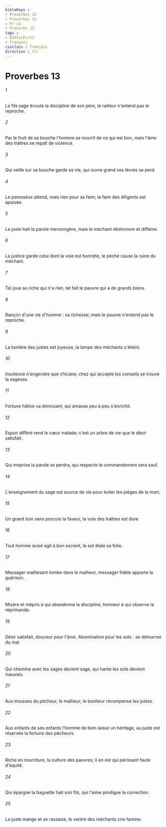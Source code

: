 ```yaml
---
bibleKeys : 
- Proverbes 13
- Proverbes 13
- Pr 13
- Proverbs 13
tags : 
- Bible/Pr/13
- français
cssclass : français
direction : ltr
---
```


# Proverbes 13

###### 1
Le fils sage écoute la discipline de son père, le railleur n'entend pas le reproche. 
###### 2
Par le fruit de sa bouche l'homme se nourrit de ce qui est bon, mais l'âme des traîtres se repaît de violence. 
###### 3
Qui veille sur sa bouche garde sa vie, qui ouvre grand ses lèvres se perd. 
###### 4
Le paresseux attend, mais rien pour sa faim; la faim des diligents est apaisée. 
###### 5
Le juste hait la parole mensongère, mais le méchant déshonore et diffame. 
###### 6
La justice garde celui dont la voie est honnête, le péché cause la ruine du méchant. 
###### 7
Tel joue au riche qui n'a rien, tel fait le pauvre qui a de grands biens. 
###### 8
Rançon d'une vie d'homme : sa richesse; mais le pauvre n'entend pas le reproche. 
###### 9
La lumière des justes est joyeuse, la lampe des méchants s'éteint. 
###### 10
Insolence n'engendre que chicane; chez qui accepte les conseils se trouve la sagesse. 
###### 11
Fortune hâtive va diminuant, qui amasse peu à peu s'enrichit. 
###### 12
Espoir différé rend le cœur malade; c'est un arbre de vie que le désir satisfait. 
###### 13
Qui méprise la parole se perdra, qui respecte le commandement sera sauf. 
###### 14
L'enseignement du sage est source de vie pour éviter les pièges de la mort. 
###### 15
Un grand bon sens procure la faveur, la voie des traîtres est dure. 
###### 16
Tout homme avisé agit à bon escient, le sot étale sa folie. 
###### 17
Messager malfaisant tombe dans le malheur, messager fidèle apporte la guérison. 
###### 18
Misère et mépris à qui abandonne la discipline, honneur à qui observe la réprimande. 
###### 19
Désir satisfait, douceur pour l'âme. Abomination pour les sots : se détourner du mal. 
###### 20
Qui chemine avec les sages devient sage, qui hante les sots devient mauvais. 
###### 21
Aux trousses du pécheur, le malheur; le bonheur récompense les justes. 
###### 22
Aux enfants de ses enfants l'homme de bien laisse un héritage, au juste est réservée la fortune des pécheurs. 
###### 23
Riche en nourriture, la culture des pauvres; il en est qui périssent faute d'équité. 
###### 24
Qui épargne la baguette hait son fils, qui l'aime prodigue la correction. 
###### 25
Le juste mange et se rassasie, le ventre des méchants crie famine. 
